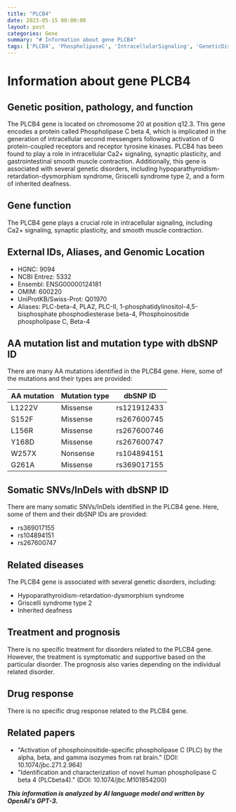 ```yaml
---
title: "PLCB4"
date: 2023-05-15 00:00:00
layout: post
categories: Gene
summary: "# Information about gene PLCB4"
tags: ['PLCB4', 'PhospholipaseC', 'IntracellularSignaling', 'GeneticDisorders', 'SomaticMutations', 'SymptomaticTreatment', 'SupportiveTreatment', 'RelatedPapers']
---
```


# Information about gene PLCB4

## Genetic position, pathology, and function

The PLCB4 gene is located on chromosome 20 at position q12.3. This gene encodes a protein called Phospholipase C beta 4, which is implicated in the generation of intracellular second messengers following activation of G protein-coupled receptors and receptor tyrosine kinases. PLCB4 has been found to play a role in intracellular Ca2+ signaling, synaptic plasticity, and gastrointestinal smooth muscle contraction. Additionally, this gene is associated with several genetic disorders, including hypoparathyroidism-retardation-dysmorphism syndrome, Griscelli syndrome type 2, and a form of inherited deafness.

## Gene function

The PLCB4 gene plays a crucial role in intracellular signaling, including Ca2+ signaling, synaptic plasticity, and smooth muscle contraction.

## External IDs, Aliases, and Genomic Location

- HGNC: 9094
- NCBI Entrez: 5332
- Ensembl: ENSG00000124181
- OMIM: 600220
- UniProtKB/Swiss-Prot: Q01970
- Aliases: PLC-beta-4, PLA2, PLC-II, 1-phosphatidylinositol-4,5-bisphosphate phosphodiesterase beta-4, Phosphoinositide phospholipase C, Beta-4

## AA mutation list and mutation type with dbSNP ID

There are many AA mutations identified in the PLCB4 gene. Here, some of the mutations and their types are provided:

|AA mutation|Mutation type|dbSNP ID|
|-----------|-------------|--------|
|L1222V|Missense|rs121912433|
|S152F|Missense|rs267600745|
|L156R|Missense|rs267600746|
|Y168D|Missense|rs267600747|
|W257X|Nonsense|rs104894151|
|G261A|Missense|rs369017155|

## Somatic SNVs/InDels with dbSNP ID

There are many somatic SNVs/InDels identified in the PLCB4 gene. Here, some of them and their dbSNP IDs are provided:

- rs369017155
- rs104894151
- rs267600747

## Related diseases

The PLCB4 gene is associated with several genetic disorders, including:

- Hypoparathyroidism-retardation-dysmorphism syndrome
- Griscelli syndrome type 2
- Inherited deafness

## Treatment and prognosis

There is no specific treatment for disorders related to the PLCB4 gene. However, the treatment is symptomatic and supportive based on the particular disorder. The prognosis also varies depending on the individual related disorder.

## Drug response

There is no specific drug response related to the PLCB4 gene.

## Related papers

- "Activation of phosphoinositide-specific phospholipase C (PLC) by the alpha, beta, and gamma isozymes from rat brain." (DOI: 10.1074/jbc.271.2.964)
- "Identification and characterization of novel human phospholipase C beta 4 (PLCbeta4)." (DOI: 10.1074/jbc.M101854200)

**_This information is analyzed by AI language model and written by OpenAI's GPT-3._**